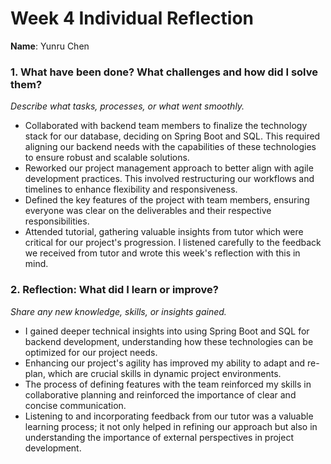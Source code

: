 # Week 4 Individual Reflection 
**Name**:  Yunru Chen



### 1. What have been done? What challenges and how did I solve them?
*Describe what tasks, processes, or what went smoothly.*

- Collaborated with backend team members to finalize the technology stack for our database, deciding on Spring Boot and SQL. This required aligning our backend needs with the capabilities of these technologies to ensure robust and scalable solutions.
- Reworked our project management approach to better align with agile development practices. This involved restructuring our workflows and timelines to enhance flexibility and responsiveness.
- Defined the key features of the project with team members, ensuring everyone was clear on the deliverables and their respective responsibilities.
- Attended tutorial, gathering valuable insights from tutor which were critical for our project's progression. I listened carefully to the feedback we received from tutor and wrote this week's reflection with this in mind.

### 2. Reflection: What did I learn or improve?
*Share any new knowledge, skills, or insights gained.*

- I gained deeper technical insights into using Spring Boot and SQL for backend development, understanding how these technologies can be optimized for our project needs.
- Enhancing our project's agility has improved my ability to adapt and re-plan, which are crucial skills in dynamic project environments.
- The process of defining features with the team reinforced my skills in collaborative planning and reinforced the importance of clear and concise communication.
- Listening to and incorporating feedback from our tutor was a valuable learning process; it not only helped in refining our approach but also in understanding the importance of external perspectives in project development.
